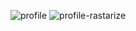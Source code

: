![profile](https://user-images.githubusercontent.com/121395937/210122440-98fa88a5-5b0f-47b5-9deb-8cc3dcb1ede9.jpg)
![profile-rastarize](https://user-images.githubusercontent.com/121395937/210122442-879edb76-cdc8-4b56-9b46-573078a02a6f.png)
